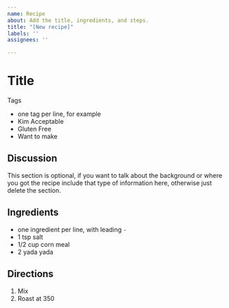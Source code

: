 ```yaml
---
name: Recipe
about: Add the title, ingredients, and steps.
title: "[New recipe]"
labels: ''
assignees: ''

---
```


# Title

Tags
- one tag per line, for example
- Kim Acceptable
- Gluten Free
- Want to make

## Discussion

This section is optional, if you want to talk about the background or where
you got the recipe include that type of information here, otherwise just
delete the section.

## Ingredients

- one ingredient per line, with leading `-`
- 1 tsp salt
- 1/2 cup corn meal
- 2 yada yada

## Directions

1. Mix
2. Roast at 350
